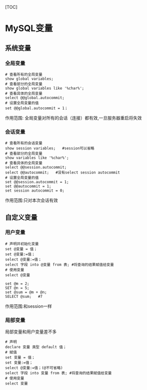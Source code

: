[TOC]

# MySQL变量

## 系统变量

### 全局变量

```mysql
# 查看所有的全局变量
show global variables;
# 查看部分的全局变量
show global variables like '%char%';
# 查看具体的全局变量
select @@global.autocommit;
# 设置全局变量的值
set @@global.autocommit = 1；
```

作用范围: 全局变量对所有的会话（连接）都有效,一旦服务器重启将失效

### 会话变量

```mysql
# 查看所有的会话变量
show session variables;   #session可以省略
# 查看部分的全局变量
show variables like '%char%';
# 查看具体的全局变量
select @@session.autocommit;
select @@autocommit;   #没有select session autocommit
# 设置全局变量的值
set @@session.autocommit = 1;
set @@autocommit = 1;
set session autocommit = 0;
```

作用范围:只对本次会话有效

## 自定义变量

### 用户变量

```mysql
# 声明并初始化变量
set @变量 = 值；
set @变量:=值；
select @变量:=值；
select 字段 into @变量 from 表; #将查询的结果赋值给变量
# 使用变量
select @变量
```

```mysql
set @m = 2;
SET @n = 5;
set @sum = @m + @n;
SELECT @sum;   #7
```

作用范围:和session一样

### 局部变量

局部变量和用户变量差不多

```mysql
# 声明
declare 变量 类型 default 值；
# 赋值
set 变量 = 值；
set 变量:=值；
select @变量:=值；(@不可省略)
select 字段 into 变量 from 表; #将查询的结果赋值给变量
# 使用变量
select 变量
```







